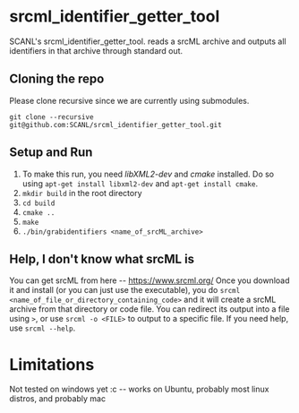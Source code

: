 # srcml_identifier_getter_tool
SCANL's srcml_identifier_getter_tool. reads a srcML archive and outputs all identifiers in that archive through standard out.

## Cloning the repo
Please clone recursive since we are currently using submodules.

`git clone --recursive git@github.com:SCANL/srcml_identifier_getter_tool.git`

## Setup and Run
1. To make this run, you need *libXML2-dev* and *cmake* installed. Do so using `apt-get install libxml2-dev` and `apt-get install cmake`.
2. `mkdir build` in the root directory
3. `cd build`
4. `cmake ..`
5. `make`
6. `./bin/grabidentifiers <name_of_srcML_archive>`

## Help, I don't know what srcML is
You can get srcML from here -- https://www.srcml.org/
Once you download it and install (or you can just use the executable), you do `srcml <name_of_file_or_directory_containing_code>` and it will create a srcML archive from that directory or code file. You can redirect its output into a file using `>`, or use `srcml -o <FILE>` to output to a specific file. If you need help, use `srcml --help`.

# Limitations
Not tested on windows yet :c -- works on Ubuntu, probably most linux distros, and probably mac
